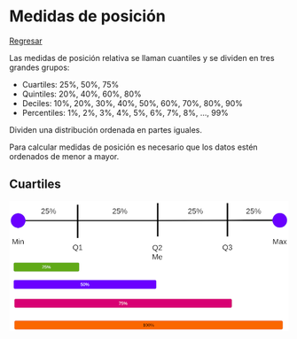 # Medidas de posición

[Regresar](../../README.md)

Las medidas de posición relativa se llaman cuantiles y se dividen en tres
grandes grupos:

- Cuartiles: 25%, 50%, 75%
- Quintiles: 20%, 40%, 60%, 80%
- Deciles: 10%, 20%, 30%, 40%, 50%, 60%, 70%, 80%, 90%
- Percentiles: 1%, 2%, 3%, 4%, 5%, 6%, 7%, 8%, ..., 99%

Dividen una distribución ordenada en partes iguales.

Para calcular medidas de posición es necesario que los datos estén ordenados
de menor a mayor.

## Cuartiles

![Quartile](../images/q.png "Quartile")
